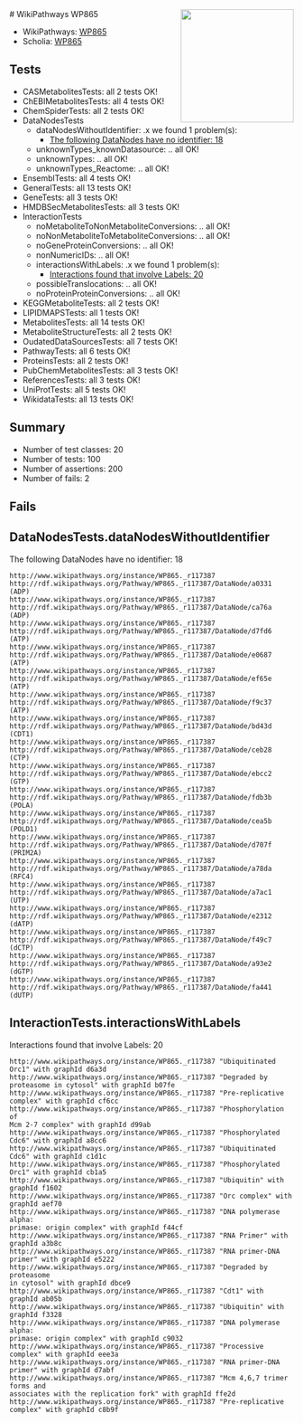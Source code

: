 <img style="float: right; width: 200px" src="https://upload.wikimedia.org/wikipedia/commons/thumb/8/83/Wplogo_with_text_500.png/640px-Wplogo_with_text_500.png" />
# WikiPathways WP865

* WikiPathways: [WP865](https://new.wikipathways.org/pathways/WP865)
* Scholia: [WP865](https://scholia.toolforge.org/wikipathways/WP865)
## Tests
* CASMetabolitesTests: all 2 tests OK!
* ChEBIMetabolitesTests: all 4 tests OK!
* ChemSpiderTests: all 2 tests OK!
* DataNodesTests
    * dataNodesWithoutIdentifier: .x we found 1 problem(s):
        * [The following DataNodes have no identifier: 18](#8792c498)
    * unknownTypes_knownDatasource: .. all OK!
    * unknownTypes: .. all OK!
    * unknownTypes_Reactome: .. all OK!
* EnsemblTests: all 4 tests OK!
* GeneralTests: all 13 tests OK!
* GeneTests: all 3 tests OK!
* HMDBSecMetabolitesTests: all 3 tests OK!
* InteractionTests
    * noMetaboliteToNonMetaboliteConversions: .. all OK!
    * noNonMetaboliteToMetaboliteConversions: .. all OK!
    * noGeneProteinConversions: .. all OK!
    * nonNumericIDs: .. all OK!
    * interactionsWithLabels: .x we found 1 problem(s):
        * [Interactions found that involve Labels: 20](#fe97a8d7)
    * possibleTranslocations: .. all OK!
    * noProteinProteinConversions: .. all OK!
* KEGGMetaboliteTests: all 2 tests OK!
* LIPIDMAPSTests: all 1 tests OK!
* MetabolitesTests: all 14 tests OK!
* MetaboliteStructureTests: all 2 tests OK!
* OudatedDataSourcesTests: all 7 tests OK!
* PathwayTests: all 6 tests OK!
* ProteinsTests: all 2 tests OK!
* PubChemMetabolitesTests: all 3 tests OK!
* ReferencesTests: all 3 tests OK!
* UniProtTests: all 5 tests OK!
* WikidataTests: all 13 tests OK!


## Summary

* Number of test classes: 20
* Number of tests: 100
* Number of assertions: 200
* Number of fails: 2

## Fails

<a name="8792c498" />

## DataNodesTests.dataNodesWithoutIdentifier

The following DataNodes have no identifier: 18
```
http://www.wikipathways.org/instance/WP865._r117387 http://rdf.wikipathways.org/Pathway/WP865._r117387/DataNode/a0331 (ADP)
http://www.wikipathways.org/instance/WP865._r117387 http://rdf.wikipathways.org/Pathway/WP865._r117387/DataNode/ca76a (ADP)
http://www.wikipathways.org/instance/WP865._r117387 http://rdf.wikipathways.org/Pathway/WP865._r117387/DataNode/d7fd6 (ATP)
http://www.wikipathways.org/instance/WP865._r117387 http://rdf.wikipathways.org/Pathway/WP865._r117387/DataNode/e0687 (ATP)
http://www.wikipathways.org/instance/WP865._r117387 http://rdf.wikipathways.org/Pathway/WP865._r117387/DataNode/ef65e (ATP)
http://www.wikipathways.org/instance/WP865._r117387 http://rdf.wikipathways.org/Pathway/WP865._r117387/DataNode/f9c37 (ATP)
http://www.wikipathways.org/instance/WP865._r117387 http://rdf.wikipathways.org/Pathway/WP865._r117387/DataNode/bd43d (CDT1)
http://www.wikipathways.org/instance/WP865._r117387 http://rdf.wikipathways.org/Pathway/WP865._r117387/DataNode/ceb28 (CTP)
http://www.wikipathways.org/instance/WP865._r117387 http://rdf.wikipathways.org/Pathway/WP865._r117387/DataNode/ebcc2 (GTP)
http://www.wikipathways.org/instance/WP865._r117387 http://rdf.wikipathways.org/Pathway/WP865._r117387/DataNode/fdb3b (POLA)
http://www.wikipathways.org/instance/WP865._r117387 http://rdf.wikipathways.org/Pathway/WP865._r117387/DataNode/cea5b (POLD1)
http://www.wikipathways.org/instance/WP865._r117387 http://rdf.wikipathways.org/Pathway/WP865._r117387/DataNode/d707f (PRIM2A)
http://www.wikipathways.org/instance/WP865._r117387 http://rdf.wikipathways.org/Pathway/WP865._r117387/DataNode/a78da (RFC4)
http://www.wikipathways.org/instance/WP865._r117387 http://rdf.wikipathways.org/Pathway/WP865._r117387/DataNode/a7ac1 (UTP)
http://www.wikipathways.org/instance/WP865._r117387 http://rdf.wikipathways.org/Pathway/WP865._r117387/DataNode/e2312 (dATP)
http://www.wikipathways.org/instance/WP865._r117387 http://rdf.wikipathways.org/Pathway/WP865._r117387/DataNode/f49c7 (dCTP)
http://www.wikipathways.org/instance/WP865._r117387 http://rdf.wikipathways.org/Pathway/WP865._r117387/DataNode/a93e2 (dGTP)
http://www.wikipathways.org/instance/WP865._r117387 http://rdf.wikipathways.org/Pathway/WP865._r117387/DataNode/fa441 (dUTP)
```

<a name="fe97a8d7" />

## InteractionTests.interactionsWithLabels

Interactions found that involve Labels: 20
```
http://www.wikipathways.org/instance/WP865._r117387 "Ubiquitinated Orc1" with graphId d6a3d
http://www.wikipathways.org/instance/WP865._r117387 "Degraded by proteasome in cytosol" with graphId b07fe
http://www.wikipathways.org/instance/WP865._r117387 "Pre-replicative complex" with graphId cf6cc
http://www.wikipathways.org/instance/WP865._r117387 "Phosphorylation of
Mcm 2-7 complex" with graphId d99ab
http://www.wikipathways.org/instance/WP865._r117387 "Phosphorylated Cdc6" with graphId a8cc6
http://www.wikipathways.org/instance/WP865._r117387 "Ubiquitinated Cdc6" with graphId c1d1c
http://www.wikipathways.org/instance/WP865._r117387 "Phosphorylated Orc1" with graphId cb1a5
http://www.wikipathways.org/instance/WP865._r117387 "Ubiquitin" with graphId f1602
http://www.wikipathways.org/instance/WP865._r117387 "Orc complex" with graphId aef70
http://www.wikipathways.org/instance/WP865._r117387 "DNA polymerase alpha:
primase: origin complex" with graphId f44cf
http://www.wikipathways.org/instance/WP865._r117387 "RNA Primer" with graphId a3b8c
http://www.wikipathways.org/instance/WP865._r117387 "RNA primer-DNA primer" with graphId e5222
http://www.wikipathways.org/instance/WP865._r117387 "Degraded by
proteasome
in cytosol" with graphId dbce9
http://www.wikipathways.org/instance/WP865._r117387 "Cdt1" with graphId ab05b
http://www.wikipathways.org/instance/WP865._r117387 "Ubiquitin" with graphId f3328
http://www.wikipathways.org/instance/WP865._r117387 "DNA polymerase alpha:
primase: origin complex" with graphId c9032
http://www.wikipathways.org/instance/WP865._r117387 "Processive complex" with graphId eee3a
http://www.wikipathways.org/instance/WP865._r117387 "RNA primer-DNA primer" with graphId d7abf
http://www.wikipathways.org/instance/WP865._r117387 "Mcm 4,6,7 trimer forms and
associates with the replication fork" with graphId ffe2d
http://www.wikipathways.org/instance/WP865._r117387 "Pre-replicative complex" with graphId c8b9f
```

